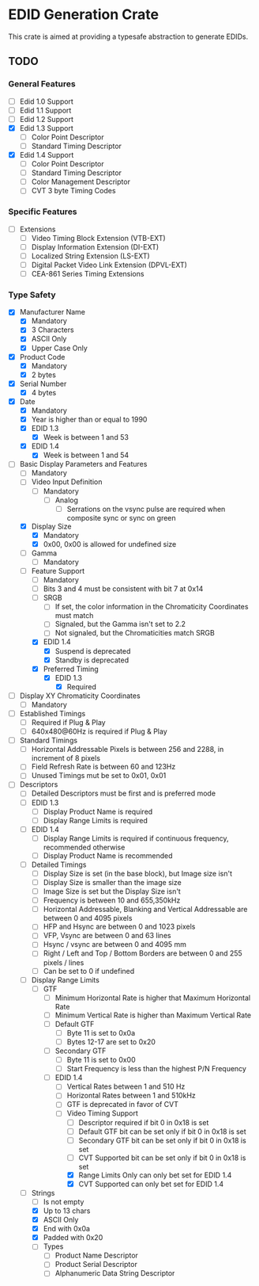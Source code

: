 # EDID Generation Crate

This crate is aimed at providing a typesafe abstraction to generate EDIDs.

## TODO

### General Features

- [ ] Edid 1.0 Support
- [ ] Edid 1.1 Support
- [ ] Edid 1.2 Support
- [x] Edid 1.3 Support
  - [ ] Color Point Descriptor
  - [ ] Standard Timing Descriptor
- [x] Edid 1.4 Support
  - [ ] Color Point Descriptor
  - [ ] Standard Timing Descriptor
  - [ ] Color Management Descriptor
  - [ ] CVT 3 byte Timing Codes

### Specific Features

- [ ] Extensions
  - [ ] Video Timing Block Extension (VTB-EXT)
  - [ ] Display Information Extension (DI-EXT)
  - [ ] Localized String Extension (LS-EXT)
  - [ ] Digital Packet Video Link Extension (DPVL-EXT)
  - [ ] CEA-861 Series Timing Extensions

### Type Safety

- [x] Manufacturer Name
  - [x] Mandatory
  - [x] 3 Characters
  - [x] ASCII Only
  - [x] Upper Case Only

- [x] Product Code
  - [x] Mandatory
  - [x] 2 bytes

- [x] Serial Number
  - [x] 4 bytes

- [x] Date
  - [x] Mandatory
  - [x] Year is higher than or equal to 1990
  - [x] EDID 1.3
    - [x] Week is between 1 and 53
  - [x] EDID 1.4
    - [x] Week is between 1 and 54

- [ ] Basic Display Parameters and Features
  - [ ] Mandatory
  - [ ] Video Input Definition
    - [ ] Mandatory
      - [ ] Analog
        - [ ] Serrations on the vsync pulse are required when composite sync or sync on green
  - [x] Display Size
    - [x] Mandatory
    - [x] 0x00, 0x00 is allowed for undefined size
  - [ ] Gamma
    - [ ] Mandatory
  - [ ] Feature Support
    - [ ] Mandatory
    - [ ] Bits 3 and 4 must be consistent with bit 7 at 0x14
    - [ ] SRGB
      - [ ] If set, the color information in the Chromaticity Coordinates must match
      - [ ] Signaled, but the Gamma isn't set to 2.2
      - [ ] Not signaled, but the Chromaticities match SRGB
    - [x] EDID 1.4
      - [x] Suspend is deprecated
      - [x] Standby is deprecated
    - [x] Preferred Timing
      - [x] EDID 1.3
        - [x] Required

- [ ] Display XY Chromaticity Coordinates
  - [ ] Mandatory

- [ ] Established Timings
  - [ ] Required if Plug & Play
  - [ ] 640x480@60Hz is required if Plug & Play

- [ ] Standard Timings
  - [ ] Horizontal Addressable Pixels is between 256 and 2288, in increment of 8 pixels
  - [ ] Field Refresh Rate is between 60 and 123Hz
  - [ ] Unused Timings mut be set to 0x01, 0x01

- [ ] Descriptors
  - [ ] Detailed Descriptors must be first and is preferred mode
  - [ ] EDID 1.3
    - [ ] Display Product Name is required
    - [ ] Display Range Limits is required
  - [ ] EDID 1.4
    - [ ] Display Range Limits is required if continuous frequency, recommended otherwise
    - [ ] Display Product Name is recommended
  - [ ] Detailed Timings
    - [ ] Display Size is set (in the base block), but Image size isn't
    - [ ] Display Size is smaller than the image size
    - [ ] Image Size is set but the Display Size isn't
    - [ ] Frequency is between 10 and 655,350kHz
    - [ ] Horizontal Addressable, Blanking and Vertical Addressable are between 0 and 4095 pixels
    - [ ] HFP and Hsync are between 0 and 1023 pixels
    - [ ] VFP, Vsync are between 0 and 63  lines
    - [ ] Hsync / vsync are between 0 and 4095 mm
    - [ ] Right / Left and Top / Bottom Borders are between 0 and 255 pixels / lines
    - [ ] Can be set to 0 if undefined
  - [ ] Display Range Limits
    - [ ] GTF
      - [ ] Minimum Horizontal Rate is higher that Maximum Horizontal Rate
      - [ ] Minimum Vertical Rate is higher than Maximum Vertical Rate
      - [ ] Default GTF
        - [ ] Byte 11 is set to 0x0a
        - [ ] Bytes 12-17 are set to 0x20
      - [ ] Secondary GTF
        - [ ] Byte 11 is set to 0x00
        - [ ] Start Frequency is less than the highest P/N Frequency
      - [ ] EDID 1.4
        - [ ] Vertical Rates between 1 and 510 Hz
        - [ ] Horizontal Rates between 1 and 510kHz
        - [ ] GTF is deprecated in favor of CVT
        - [ ] Video Timing Support
          - [ ] Descriptor required if bit 0 in 0x18 is set
          - [ ] Default GTF bit can be set only if bit 0 in 0x18 is set
          - [ ] Secondary GTF bit can be set only if bit 0 in 0x18 is set
          - [ ] CVT Supported bit can be set only if bit 0 in 0x18 is set
          - [x] Range Limits Only can only bet set for EDID 1.4
          - [x] CVT Supported can only bet set for EDID 1.4
  - [ ] Strings
    - [ ] Is not empty
    - [x] Up to 13 chars
    - [x] ASCII Only
    - [x] End with 0x0a
    - [x] Padded with 0x20
    - [ ] Types
      - [ ] Product Name Descriptor
      - [ ] Product Serial Descriptor
      - [ ] Alphanumeric Data String Descriptor
